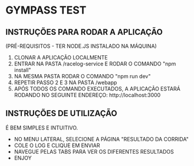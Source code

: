 # GYMPASS TEST

## INSTRUÇÕES PARA RODAR A APLICAÇÃO
(PRÉ-REQUISITOS - TER NODE.JS INSTALADO NA MÁQUINA) 
1. CLONAR A APLICAÇÃO LOCALMENTE
2. ENTRAR NA PASTA /racelog-service E RODAR O COMANDO "npm install"
3. NA MESMA PASTA RODAR O COMANDO "npm run dev"
4. REPETIR PASSO 2 E 3 NA PASTA /webapp
5. APÓS TODOS OS COMANDO EXECUTADOS, A APLICAÇÃO ESTARÁ RODANDO NO SEGUINTE
   ENDEREÇO: http://localhost:3000

## INSTRUÇÕES DE UTILIZAÇÃO
É BEM SIMPLES E INTUITIVO. 
- NO MENU LATERAL, SELECIONE A PÁGINA "RESULTADO DA CORRIDA"
- COLE O LOG E CLIQUE EM ENVIAR
- NAVEGUE PELAS TABS PARA VER OS DIFERENTES RESULTADOS
- ENJOY
